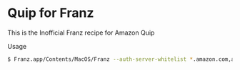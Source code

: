 # Quip for Franz
This is the Inofficial Franz recipe for Amazon Quip

Usage

```bash
$ Franz.app/Contents/MacOS/Franz --auth-server-whitelist *.amazon.com,amazon.com --auth-negotiate-delegate-whitelist *.amazon.com,amazon.com,https://amazon.awsapps.com
```
